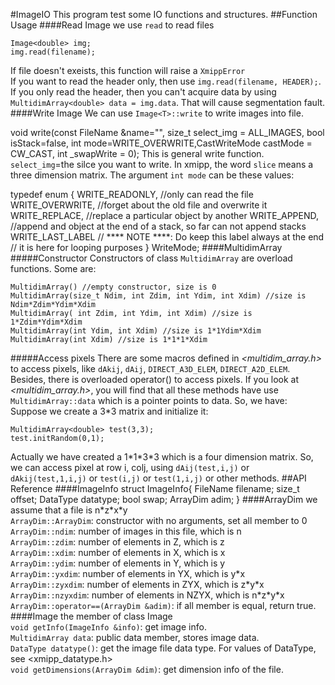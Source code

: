 #ImageIO
This program test some IO functions and structures. 
##Function Usage
####Read Image
we use `read` to read files<br />

    Image<double> img;
    img.read(filename);
If file doesn't exeists, this function will raise a `XmippError`<br />
If you want to read the header only, then use `img.read(filename, HEADER);`. If you only read 
the header, then you can't acquire data by using `MultidimArray<double> data = img.data`. That will 
cause segmentation fault.<br />
####Write Image
We can use `Image<T>::write` to write images into file.

  void write(const FileName &name="", size_t select_img = ALL_IMAGES, bool isStack=false,
               int mode=WRITE_OVERWRITE,CastWriteMode castMode = CW_CAST, int _swapWrite = 0);
This is general write function. `select_img`=the silce you want to write. In xmipp, the word `slice` means 
a three dimension matrix. The argument `int mode` can be these values:

  typedef enum
  {
    WRITE_READONLY,   //only can read the file
    WRITE_OVERWRITE, //forget about the old file and overwrite it
    WRITE_REPLACE,   //replace a particular object by another
    WRITE_APPEND,    //append and object at the end of a stack, so far can not append stacks
    WRITE_LAST_LABEL                       // **** NOTE ****: Do keep this label always at the end
    // it is here for looping purposes
  } WriteMode;
####MultidimArray
#####Constructor
Constructors of class `MultidimArray` are overload functions. Some are:

    MultidimArray() //empty constructor, size is 0
    MultidimArray(size_t Ndim, int Zdim, int Ydim, int Xdim) //size is Ndim*Zdim*Ydim*Xdim
    MultidimArray( int Zdim, int Ydim, int Xdim) //size is 1*Zdim*Ydim*Xdim
    MultidimArray(int Ydim, int Xdim) //size is 1*1Ydim*Xdim
    MultidimArray(int Xdim) //size is 1*1*1*Xdim
#####Access pixels
There are some macros defined in *\<multidim_array.h\>* to access pixels, like `dAkij`, `dAij`, `DIRECT_A3D_ELEM`, 
`DIRECT_A2D_ELEM`. Besides, there is overloaded operator() to access pixels. If you look at *\<multidim_array.h\>*, 
you will find that all these methods have use `MultidimArray::data` which is a pointer points to data. So, we have:<br />
Suppose we create a 3*3 matrix and initialize it:<br />

    MultidimArray<double> test(3,3);
    test.initRandom(0,1);
Actually we have created a 1\*1\*3\*3 which is a four dimension matrix. So, we can access pixel at 
row i, colj, using `dAij(test,i,j)` or `dAkij(test,1,i,j)` or `test(i,j)` or `test(1,i,j)` or other methods.
##API Reference
####ImageInfo
    struct ImageInfo{
      FileName  filename;
      size_t    offset;
      DataType  datatype;
      bool      swap;
      ArrayDim  adim;
    }
####ArrayDim
we assume that a file is n\*z\*x\*y<br />
  `ArrayDim::ArrayDim`: constructor with no arguments, set all member to 0<br />
  `ArrayDim::ndim`: number of images in this file, which is n<br />
  `ArrayDim::zdim`: number of elements in Z, which is z<br />
  `ArrayDim::xdim`: number of elements in X, which is x<br />
  `ArrayDim::ydim`: number of elements in Y, which is y<br />
  `ArrayDim::yxdim`: number of elements in YX, which is y\*x<br />
  `ArrayDim::zyxdim`: number of elements in ZYX, which is z\*y\*x<br />
  `ArrayDim::nzyxdim`: number of elements in NZYX, which is n\*z\*y\*x<br />
  `ArrayDim::operator==(ArrayDim &adim)`: if all member is equal, return true.<br />
####Image<T>
the member of class Image<T><br />
  `void getInfo(ImageInfo &info)`: get image info.<br />
  `MultidimArray data`: public data member, stores image data.<br />
  `DataType datatype()`: get the image file data type. For values of DataType, see <xmipp_datatype.h><br />
  `void getDimensions(ArrayDim &dim)`: get dimension info of the file.<br />
